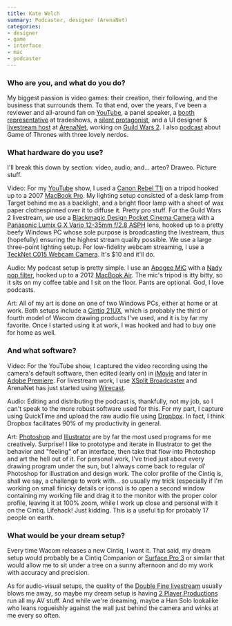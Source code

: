 ```yaml
---
title: Kate Welch
summary: Podcaster, designer (ArenaNet)
categories:
- designer
- game
- interface
- mac
- podcaster
---
```


### Who are you, and what do you do?

My biggest passion is video games: their creation, their following, and the business that surrounds them. To that end, over the years, I've been a reviewer and all-around fan on [YouTube](http://youtube.com/shegeekshow "Kate's video game reviews on YouTube."), a panel speaker, a [booth representative][spyparty] at tradeshows, a [silent protagonist][roundabout], and a UI designer & [livestream host](http://twitch.tv/guildwars2 "Guild Wars 2 on Twitch.") at [ArenaNet](http://arena.net "The AreaNet website."), working on [Guild Wars 2][guild-wars-2]. I also [podcast](http://gameofowns.com/ "The Game of Owns podcast site.") about Game of Thrones with three lovely nerdos.

### What hardware do you use?

I'll break this down by section: video, audio, and... arteo? Draweo. Picture stuff. 

Video: For my [YouTube][] show, I used a [Canon Rebel T1i][eos-rebel-t1i] on a tripod hooked up to a 2007 [MacBook Pro][macbook-pro]. My lighting setup consisted of a desk lamp from Target behind me as a backlight, and a bright floor lamp with a sheet of wax paper clothespinned over it to diffuse it. Pretty pro stuff. For the Guild Wars 2 livestream, we use a [Blackmagic Design Pocket Cinema Camera][pocket-cinema-camera] with a [Panasonic Lumix G X Vario 12-35mm f/2.8 ASPH][lumix-g-x-vario-12-35mm-f2.8-asph] lens, hooked up to a pretty beefy Windows PC whose sole purpose is broadcasting the livestream, thus (hopefully) ensuring the highest stream quality possible. We use a large three-point lighting setup. For low-fidelity webcam streaming, I use a [TeckNet C015 Webcam Camera][c015]. It's $10 and it'll do.

Audio: My podcast setup is pretty simple. I use an [Apogee MiC][mic] with a [Nady pop filter][mpf-6], hooked up to a 2012 [MacBook Air][macbook-air]. The mic's tripod is itty bitty, so it sits on my coffee table and I sit on the floor. Pants are optional. God, I love podcasts.

Art: All of my art is done on one of two Windows PCs, either at home or at work. Both setups include a [Cintiq 21UX][cintiq], which is probably the third or fourth model of Wacom drawing products I've used, and it is by far my favorite. Once I started using it at work, I was hooked and had to buy one for home as well.

### And what software?

Video: For the YouTube show, I captured the video recording using the camera's default software, then edited (early on) in [iMovie][] and later in [Adobe Premiere][premiere]. For livestream work, I use [XSplit Broadcaster][broadcaster] and ArenaNet has just started using [Wirecast][].

Audio: Editing and distributing the podcast is, thankfully, not my job, so I can't speak to the more robust software used for this. For my part, I capture using QuickTime and upload the raw audio file using [Dropbox][]. In fact, I think Dropbox facilitates 90% of my productivity in general.

Art: [Photoshop][] and [Illustrator][] are by far the most used programs for me creatively. Surprise! I like to prototype and iterate in Illustrator to get the behavior and "feeling" of an interface, then take that flow into Photoshop and art the hell out of it. For personal work, I've tried just about every drawing program under the sun, but I always come back to regular ol' Photoshop for illustration and design work. The color profile of the Cintiq is, shall we say, a challenge to work with... so usually my trick (especially if I'm working on small finicky details or icons) is to open a second window containing my working file and drag it to the monitor with the proper color profile, leaving it at 100% zoom, while I work up close and personal with it on the Cintiq. Lifehack! Just kidding. This is a useful tip for probably 17 people on earth.

### What would be your dream setup?

Every time Wacom releases a new Cintiq, I want it. That said, my dream setup would probably be a Cintiq Companion or [Surface Pro 3][surface-pro-3] or similar that would allow me to sit under a tree on a sunny afternoon and do my work with accuracy and precision. 

As for audio-visual setups, the quality of the [Double Fine livestream](http://www.twitch.tv/doublefine/ "Double Fine's stream on Twitch.") usually blows me away, so maybe my dream setup is having [2 Player Productions](http://www.2playerproductions.com/ "The 2 Player Productions site.") run all my AV stuff. And while we're dreaming, maybe a Han Solo lookalike who leans rogueishly against the wall just behind the camera and winks at me every so often.

[broadcaster]: https://www.xsplit.com//#broadcaster "Multimedia broadcasting software for Windows."
[c015]: https://www.amazon.com/TeckNet%C2%AE-Webcam-Camera-MegaPixel-Microphone/dp/B00K11RI6W "A 5 megapixel webcam."
[cintiq]: https://www.wacom.com/en/us/cintiq "A computer screen you can draw on."
[dropbox]: https://www.dropbox.com/ "Online syncing and storage."
[eos-rebel-t1i]: https://en.wikipedia.org/wiki/Canon_EOS_500D "A 15.1 megapixel DSLR."
[guild-wars-2]: https://www.guildwars2.com/en/ "An online RPG."
[illustrator]: https://www.adobe.com/products/illustrator.html "A vector graphics editor."
[imovie]: https://www.apple.com/imovie/ "A Mac OS X video editor, included in iLife."
[lumix-g-x-vario-12-35mm-f2.8-asph]: https://shop.panasonic.com/shop/model/H-HS12035/ "A lens."
[macbook-air]: https://www.apple.com/macbook-air/ "A very thin laptop."
[macbook-pro]: https://www.apple.com/macbook-pro/ "A laptop."
[mic]: https://www.apogeedigital.com/products/mic "A microphone for iPhones and iPads."
[mpf-6]: https://www.amazon.com/gp/product/B0002CZW0Y/ "A clamp-on microphone pop filter."
[photoshop]: https://www.adobe.com/products/photoshop.html "A bitmap image editor."
[pocket-cinema-camera]: https://www.blackmagicdesign.com/products/blackmagicpocketcinemacamera/ "A Super 16 digital video camera."
[premiere]: https://www.adobe.com/products/premiere.html "A video editing suite."
[roundabout]: http://roundaboutgame.com/ "A game where you drive a revolving limousine."
[spyparty]: http://www.spyparty.com/ "A spy game set in a high society party."
[surface-pro-3]: https://en.wikipedia.org/wiki/Microsoft_Surface_Pro_3 "A 12 inch Windows 8.1 Pro tablet."
[wirecast]: http://www.telestream.net/wirecast/ "Live streaming software."
[youtube]: https://www.youtube.com/ "A web site for watching 80's TV commercials and bad mashups."
